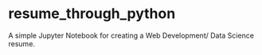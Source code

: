 # resume_through_python
A simple Jupyter Notebook for creating a Web Development/ Data Science resume.
